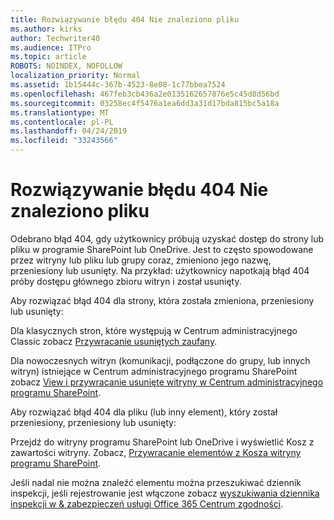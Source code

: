 ```yaml
---
title: Rozwiązywanie błędu 404 Nie znaleziono pliku
ms.author: kirks
author: Techwriter40
ms.audience: ITPro
ms.topic: article
ROBOTS: NOINDEX, NOFOLLOW
localization_priority: Normal
ms.assetid: 1b15444c-367b-4523-8e08-1c77bbea7524
ms.openlocfilehash: 467feb3cb436a2e0135162657876e5c45d8d56bd
ms.sourcegitcommit: 03258ec4f5476a1ea6dd3a31d17bda815bc5a18a
ms.translationtype: MT
ms.contentlocale: pl-PL
ms.lasthandoff: 04/24/2019
ms.locfileid: "33243566"
---
```

# <a name="troubleshoot-error-404-file-not-found"></a>Rozwiązywanie błędu 404 Nie znaleziono pliku

Odebrano błąd 404, gdy użytkownicy próbują uzyskać dostęp do strony lub pliku w programie SharePoint lub OneDrive. Jest to często spowodowane przez witryny lub pliku lub grupy coraz, zmieniono jego nazwę, przeniesiony lub usunięty. Na przykład: użytkownicy napotkają błąd 404 próby dostępu głównego zbioru witryn i został usunięty.

Aby rozwiązać błąd 404 dla strony, która została zmieniona, przeniesiony lub usunięty:

Dla klasycznych stron, które występują w Centrum administracyjnego Classic zobacz [Przywracanie usuniętych zaufany](https://docs.microsoft.com/en-us/sharepoint/restore-deleted-site-collection).


Dla nowoczesnych witryn (komunikacji, podłączone do grupy, lub innych witryn) istniejące w Centrum administracyjnego programu SharePoint zobacz [View i przywracanie usunięte witryny w Centrum administracyjnego programu SharePoint](https://docs.microsoft.com/en-us/sharepoint/restore-deleted-site-collection).

Aby rozwiązać błąd 404 dla pliku (lub inny element), który został przeniesiony, przeniesiony lub usunięty:

Przejdź do witryny programu SharePoint lub OneDrive i wyświetlić Kosz z zawartości witryny. Zobacz, [Przywracanie elementów z Kosza witryny programu SharePoint](https://support.office.com/en-us/article/Restore-items-in-the-Recycle-Bin-of-a-SharePoint-site-6df466b6-55f2-4898-8d6e-c0dff851a0be#ID0EAADAAA=Online).

Jeśli nadal nie można znaleźć elementu można przeszukiwać dziennik inspekcji, jeśli rejestrowanie jest włączone zobacz [wyszukiwania dziennika inspekcji w & zabezpieczeń usługi Office 365 Centrum zgodności](https://docs.microsoft.com/en-us/office365/securitycompliance/search-the-audit-log-in-security-and-compliance?redirectSourcePath=%252fclient%252fsearch-the-audit-log-in-the-office-365-security-compliance-center-0d4d0f35-390b-4518-800e-0c7ec95e946c).

